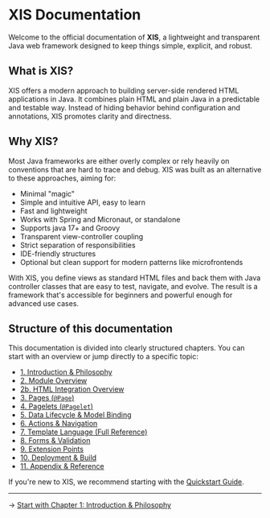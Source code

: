 # XIS Documentation

Welcome to the official documentation of **XIS**, a lightweight and transparent Java web framework designed to keep
things simple, explicit, and robust.

## What is XIS?

XIS offers a modern approach to building server-side rendered HTML applications in Java. It combines plain HTML and
plain Java in a predictable and testable way. Instead of hiding behavior behind configuration and annotations, XIS
promotes clarity and directness.

## Why XIS?

Most Java frameworks are either overly complex or rely heavily on conventions that are hard to trace and debug. XIS was
built as an alternative to these approaches, aiming for:

- Minimal "magic"
- Simple and intuitive API, easy to learn
- Fast and lightweight
- Works with Spring and Micronaut, or standalone
- Supports java 17+ and Groovy
- Transparent view-controller coupling
- Strict separation of responsibilities
- IDE-friendly structures
- Optional but clean support for modern patterns like microfrontends

With XIS, you define views as standard HTML files and back them with Java controller classes that are easy to test,
navigate, and evolve. The result is a framework that's accessible for beginners and powerful enough for advanced use
cases.

## Structure of this documentation

This documentation is divided into clearly structured chapters. You can start with an overview or jump directly to a
specific topic:

- [1. Introduction & Philosophy](docs/documentation/01-introduction.md)
- [2. Module Overview](docs/documentation/02-overview)
- [2b. HTML Integration Overview](docs/documentation/02b-html-integration-overview.md)
- [3. Pages (`@Page`)](docs/documentation/03-pages.md)
- [4. Pagelets (`@Pagelet`)](docs/documentation/04-pagelets.md)
- [5. Data Lifecycle & Model Binding](docs/documentation/05-data.md)
- [6. Actions & Navigation](docs/documentation/06-actions.md)
- [7. Template Language (Full Reference)](docs/documentation/07-template-reference.md)
- [8. Forms & Validation](docs/documentation/08-forms.md)
- [9. Extension Points](docs/documentation/09-extension.md)
- [10. Deployment & Build](docs/documentation/10-deployment.md)
- [11. Appendix & Reference](docs/documentation/11-appendix.md)

If you're new to XIS, we recommend starting with the [Quickstart Guide](quickstart/index.md).

---
→ [Start with Chapter 1: Introduction & Philosophy](docs/01-introduction.md)
